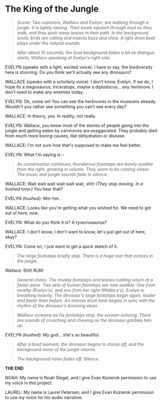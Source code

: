 # The King of the Jungle

> *Scene: Two explorers, Wallace and Evelyn, are walking through a jungle. It is lightly raining. Their boots squelch through mud as they walk, and they push away leaves in their path. In the background, exotic birds are calling and insects buzz and chirp. A light drum beat plays under the natural sounds.*

> *After about 15 seconds, the loud background fades a bit as dialogue starts, Wallace speaking at Evelyn's right side.*

EVELYN (speaks with a light, excited voice): I have to say, the biodiversity here is stunning. Do you think we'll actually see any dinosaurs?

WALLACE (speaks with a scholarly voice): I don't know, Evelyn. If we do, I hope its a stegosaurus, triceratops, maybe a diplodocus... any herbivore. I don't need to make any enemies today.

EVELYN: Oh, come on! You can see the herbivores in the museums already. Wouldn't you rather see something you can't see every day?

WALLACE: In theory, yes. In reality, not really.

EVELYN: Wallace, you know most of the stories of people going into the jungle and getting eaten by carnivores are exaggerated. They probably died from much more boring causes, like dehydration or disease.

WALLACE: I'm not sure how that's supposed to make me feel better.

EVELYN: What I'm saying is--

> *As conversation continues, thunderous footsteps are barely audible from the right, growing in volume. They seem to be coming closer. The music and jungle sounds fade to silence.*

WALLACE: Wait wait wait wait wait wait, shh! *(They stop moving. In a hushed tone:)* You hear that?

EVELYN *(hushed)*: Mm-hm.

WALLACE: Looks like you're getting what you wished for. We need to get out of here, *now*.

EVELYN: What do you think it is? A tyrannosaurus? 

WALLACE: I don't know, I don't want to know, let's just get out of here, okay?

EVELYN: Come on, I just want to get a quick sketch of it.

> *The large footsteps briefly stop. There is a huge roar that echoes in the jungle.*

Wallace: Shit! RUN!

> *General chaos. The muddy footsteps and leaves rustling return at a faster pace. Two sets of human footsteps are now audible: One from nearby (Evelyn's), and one from her right (Wallace's). Evelyn is breathing heavily. The dinosaur's large footsteps begin again, louder and faster than before. An intense drum beat begins in sync with the rhythm of the dinosaur's booming steps.*

> *Wallace screams as his footsteps stop, the scream echoing. There are sounds of crunching and chewing as the dinosaur gobbles him up.*

EVELYN *(hushed)*: My god... she's so beautiful.

> *After a brief moment, the dinosaur begins to stomp off, and the background noise of the jungle returns.*

> *The background noise fades off. Silence.*

**THE END**

NOAH: My name is Noah Siegel, and I give Evan Kozierok permission to use my voice in this project.

LAUREL: My name is Laurel Petersen, and I give Evan Kozierok permission to use my voice for his audio narrative.
